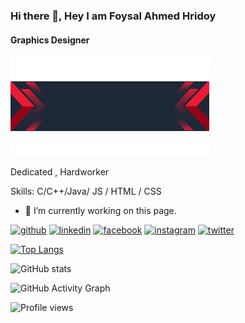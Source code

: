 ### Hi there 👋, Hey I am Foysal Ahmed Hridoy
#### Graphics Designer 
![Graphics Designer ](https://github.com/foysal231/foysal231/blob/main/banner.png)

Dedicated , Hardworker 

Skills:  C/C++/Java/ JS / HTML / CSS

- 🔭 I’m currently working on this page. 


[<img src='https://cdn.jsdelivr.net/npm/simple-icons@3.0.1/icons/github.svg' alt='github' height='40'>](https://github.com/foysal231)  [<img src='https://cdn.jsdelivr.net/npm/simple-icons@3.0.1/icons/linkedin.svg' alt='linkedin' height='40'>](https://www.linkedin.com/in/https://www.linkedin.com/in/foysal-ahmed-hridoy//)  [<img src='https://cdn.jsdelivr.net/npm/simple-icons@3.0.1/icons/facebook.svg' alt='facebook' height='40'>](https://www.facebook.com/aymoy.231)  [<img src='https://cdn.jsdelivr.net/npm/simple-icons@3.0.1/icons/instagram.svg' alt='instagram' height='40'>](https://www.instagram.com/https://www.instagram.com/ayomoy7//)  [<img src='https://cdn.jsdelivr.net/npm/simple-icons@3.0.1/icons/twitter.svg' alt='twitter' height='40'>](https://twitter.com/FOYSAL____AHMED)  

[![Top Langs](https://github-readme-stats.vercel.app/api/top-langs/?username=foysal231)](https://github.com/anuraghazra/github-readme-stats)

![GitHub stats](https://github-readme-stats.vercel.app/api?username=foysal231&show_icons=true)  

![GitHub Activity Graph](https://activity-graph.herokuapp.com/graph?username=foysal231)  

![Profile views](https://gpvc.arturio.dev/foysal231)  
